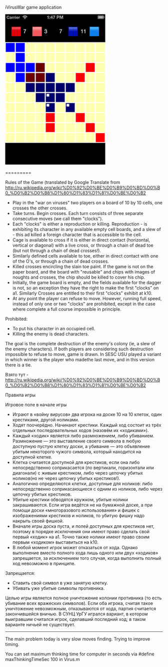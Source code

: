 iVirusWar game application

![My image](https://github.com/soj/iVirusWar/blob/master/iVirusWar/images/iVirusWar.png)

=========

Rules of the Game (translated by Google Translate from http://ru.wikipedia.org/wiki/%D0%92%D0%BE%D0%B9%D0%BD%D0%B0_%D0%B2%D0%B8%D1%80%D1%83%D1%81%D0%BE%D0%B2

- Play in the "war on viruses" two players on a board of 10 by 10 cells, one crosses the other crosses.
- Take turns. Begin crosses. Each turn consists of three separate consecutive moves (we call them "clocks").
- Each "clocks" is either a reproduction or killing. Reproduction - is exhibiting its character in any available empty cell boards, and a slew of - this ad killed a foreign character that is accessible to the cell.
- Cage is available to cross if it is either in direct contact (horizontal, vertical or diagonal) with a live cross, or through a chain of dead toe (but not through a chain of dead crosses!).
- Similarly defined cells available to toe, either in direct contact with one of the O's, or through a chain of dead crosses.
- Killed crosses encircling the slain toe paint. If the game is not on the paper board, and the board with "reusable" and chips with images of noughts and crosses, the chip should be killed to cover his chip.
- Initially, the game board is empty, and the fields available for the dagger is not, so an exception they have the right to make the first "clocks" on a1. Similarly Crosses are entitled to their first "clocks" exhibit at k10.
- At any point the player can refuse to move. However, running full speed, instead of only one or two "clocks" are prohibited, except in the case where complete a full course impossible in principle.

Prohibited: 

- To put his character in an occupied cell.
- Killing the enemy is dead characters. 

The goal is the complete destruction of the enemy's colony (ie, a slew of the enemy characters). 
If both players are considering such destruction impossible to refuse to move, game is drawn. 
In SESC USU played a variant in which winner is the player who made​the last move, and in this version there is a tie. 

Взято тут - http://ru.wikipedia.org/wiki/%D0%92%D0%BE%D0%B9%D0%BD%D0%B0_%D0%B2%D0%B8%D1%80%D1%83%D1%81%D0%BE%D0%B2

Правила игры

Игровое поле в начале игры

- Играют в «войну вирусов» два игрока на доске 10 на 10 клеток, один крестиками, другой ноликами.
- Ходят поочерёдно. Начинают крестики. Каждый ход состоит из трёх отдельных последовательных ходов (назовём их «ходиками»).
- Каждый «ходик» является либо размножением, либо убиванием. Размножение — это выставление своего символа в любую доступную пустую клетку доски, а убивание — это объявление убитым некоторого чужого символа, который находится на доступной клетке.
- Клетка считается доступной для крестиков, если она либо непосредственно соприкасается (по вертикали, горизонтали или диагонали) с живым крестиком, либо через цепочку убитых ноликов(но не через цепочку убитых крестиков!).
- Аналогично определяются клетки, доступные для ноликов: либо непосредственно соприкасающиеся с одним из ноликов, либо через цепочку убитых крестиков.
- Убитые крестики обводятся кружком, убитые нолики закрашиваются. Если игра ведётся не на бумажной доске, а при помощи доски «многоразового использования» и фишек с изображениями крестиков и ноликов, то убитую фишку надо накрыть своей фишкой.
- Вначале игры доска пуста, и полей доступных для крестиков нет, поэтому в порядке исключения они имеют право сделать свой первый «ходик» на a1. Точно также нолики имеют право своим первым «ходиком» выставиться на k10.
- В любой момент игрок может отказаться от хода. Однако выполнение вместо полного хода лишь одного или двух «ходиков» запрещается, за исключением того случая, когда выполнить полный ход невозможно в принципе.

Запрещается:

- Ставить свой символ в уже занятую клетку.
- Убивать уже убитые символы противника.

Целью игры является полное уничтожение колонии противника (то есть убивание всех вражеских символов). 
Если оба игрока, считая такое уничтожение невозможным, отказываются от хода, партия считается закончившейся вничью. 
В СУНЦ УрГУ игрался вариант, в котором выигравшим считался игрок, сделавший последний ход; в таком варианте ничьей не существует.

-----

The main problem today is very slow moves finding. Trying to improve timing.
 
You can set maximum thinking time for computer in seconds via 
#define maxThinkingTimeSec 100 in Virus.m 
